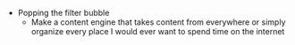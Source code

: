 * Popping the filter bubble
  * Make a content engine that takes content from everywhere or simply organize every place I would ever want to spend time on the internet

